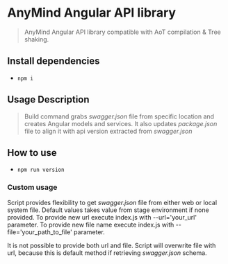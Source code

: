 # AnyMind Angular API library
>AnyMind Angular API library  compatible with AoT compilation &amp; Tree shaking.

## Install dependencies
* `npm i`

## Usage Description
>Build command grabs _swagger.json_ file from specific location and creates Angular models and services. It also updates _package.json_ file to align it with api version extracted from _swagger.json_

## How to use
* `npm run version`

### Custom usage

Script provides flexibility to get _swagger.json_ file from either web or local system file. Default values takes value from stage environment if none provided.
To provide new url execute index.js with --url='your_url' parameter.
To provide new file name execute index.js with --file='your_path_to_file' parameter.

It is not possible to provide both url and file. Script will overwrite file with url, because this is default method if retrieving _swagger.json_ schema.